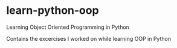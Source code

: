 # learn-python-oop
Learning Object Oriented Programming in Python

Contains the excercises I worked on while learning OOP in Python
